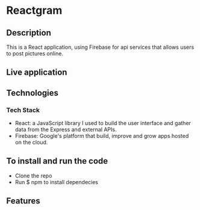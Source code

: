 # Reactgram

## Description
This is a React application, using Firebase for api services that allows users to post pictures online. 

## Live application

## Technologies
  ### Tech Stack
   * React: a JavaScript library I used to build the user interface and gather data from the Express and external APIs.
   * Firebase: Google's platform that build, improve and grow apps hosted on the cloud. 



## To install and run the code
* Clone the repo 
* Run $ npm to install dependecies

## Features

